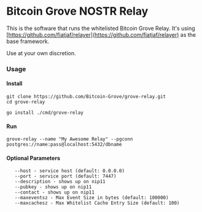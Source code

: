 # Bitcoin Grove NOSTR Relay

This is the software that runs the whitelisted Bitcoin Grove Relay.
It's using [https://github.com/fiatjaf/relayer](https://github.com/fiatjaf/relayer) as the base framework.

Use at your own discretion.


### Usage

#### Install
```
git clone https://github.com/Bitcoin-Grove/grove-relay.git
cd grove-relay

go install ./cmd/grove-relay
```
#### Run
```
grove-relay --name "My Awesome Relay" --pgconn postgres://name:pass@localhost:5432/dbname
```

#### Optional Parameters
```
   --host - service host (default: 0.0.0.0)
   --port - service port (default: 7447)
   --description - shows up on nip11
   --pubkey - shows up on nip11 
   --contact - shows up on nip11
   --maxeventsz - Max Event Size in bytes (default: 100000)
   --maxcachesz - Max Whitelist Cache Entry Size (default: 100)
```